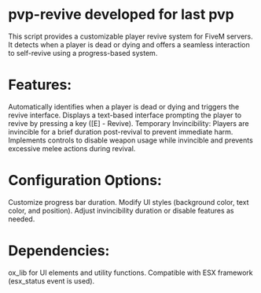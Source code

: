 # pvp-revive developed for last pvp 


This script provides a customizable player revive system for FiveM servers. It detects when a player is dead or dying and offers a seamless interaction to self-revive using a progress-based system.


# Features:

Automatically identifies when a player is dead or dying and triggers the revive interface.
Displays a text-based interface prompting the player to revive by pressing a key ([E] - Revive).
Temporary Invincibility: Players are invincible for a brief duration post-revival to prevent immediate harm.
Implements controls to disable weapon usage while invincible and prevents excessive melee actions during revival.

# Configuration Options:

Customize progress bar duration.
Modify UI styles (background color, text color, and position).
Adjust invincibility duration or disable features as needed.

# Dependencies:

ox_lib for UI elements and utility functions.
Compatible with ESX framework (esx_status event is used).


